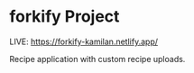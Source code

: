 # forkify Project

LIVE: https://forkify-kamilan.netlify.app/

Recipe application with custom recipe uploads.